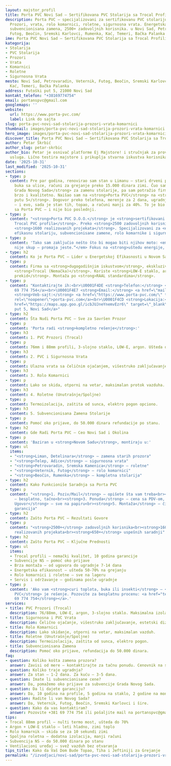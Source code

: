 ```yaml
---
layout: majstor_profil
title: Porta PVC Novi Sad – Sertifikovana PVC Stolarija sa Trocal Profilima
description: Porta PVC – specijalizovani za sertifikovanu PVC stolariju Trocal profila.
  Prozori, vrata, rolo komarnici, roletne, sigurnosna vrata. Energetska efikasnost,
  subvencionisana zamena, 2500+ zadovoljnih korisnika. u Novi Sad, Petrovaradin, Veternik,
  Futog, Beočin, Sremski Karlovci, Rumenka, Kać, Temeri, Bačka Palanka.
ime: Porta PVC Novi Sad – Sertifikovana PVC Stolarija sa Trocal Profilima
kategorija:
- Stolarija
- PVC Stolarija
- Prozori
- Vrata
- Komarnici
- Roletne
- Sigurnosna Vrata
mesto: Novi Sad, Petrovaradin, Veternik, Futog, Beočin, Sremski Karlovci, Rumenka,
  Kać, Temeri, Bačka Palanka
address: Futoški put 5, 21000 Novi Sad
kontakt_telefon: "+38169774754"
email: portanspvc@gmail.com
googlemaps: ''
website:
  url: https://www.porta-pvc.com/
  label: Link do sajta
slug: porta-pvc-novi-sad-stolarija-prozori-vrata-komarnici
thumbnail: images/porta-pvc-novi-sad-stolarija-prozori-vrata-komarnici.webp
hero_image: images/porta-pvc-novi-sad-stolarija-prozori-vrata-komarnici.webp
discover_title: Porta PVC Novi Sad – Sertifikovana PVC Stolarija sa Trocal Profilima
author: Petar Škrbić
author_slug: petar-skrbic
author_bio: Petar je osnivač platforme Ej Majstore! i stručnjak za proveru kvaliteta
  usluga. Lično testira majstore i prikuplja stvarna iskustva korisnika širom Srbije.
date: '2025-10-31'
last_modified: '2025-10-31'
sections:
- type: p
  content: Pre par godina, renovirao sam stan u Limanu – stari drveni prozori, promaja,
    buka sa ulice, računi za grejanje preko 15.000 dinara zimi. Čuo sam za <strong>subvencije
    Grada Novog Sada</strong> za zamenu stolarije, pa sam potražio firmu koja radi
    brzo i kvalitetno. Naišao sam na <strong>Porta PVC</strong> na <strong>Futoškom
    putu 5</strong>. Dogovor preko telefona, merenje za 2 dana, ugradnja za nedelju
    – i evo, sada je stan tih, topao, a računi manji za 40%. To je bio moj prvi kontakt
    sa Porta PVC – i nije bio poslednji.
- type: p
  content: "<strong>Porta PVC D.O.O.</strong> je <strong>sertifikovani uvoznik i montažer
    Trocal PVC profila</strong>. Preko <strong>2500 zadovoljnih korisnika</strong>,
    <strong>1600 realizovanih projekata</strong>. Specijalizovani za <em>energetski
    efikasnu stolariju, subvencionisane zamene, rolo komarnike i sigurnosna vrata</em>."
- type: p
  content: 'Tako sam zaključio nešto što bi mogao biti njihov moto: <em>„Kvalitet
    nije skup – promaja jeste.“</em> Fokus na <strong>uštedu energije, tišinu, sigurnost</strong>.'
- type: h2
  content: Ko je Porta PVC – Lider u Energetskoj Efikasnosti u Novom Sadu
- type: p
  content: Firma sa <strong>dugogodišnjim iskustvom</strong>, ekskluzivni partner
    <strong>Trocal (Nemačka)</strong>. Koriste <strong>LOW-E staklo, argon, termo
    prekid</strong>. Montaža po <strong>RAAL standardima</strong>.
- type: p
  content: "Kontaktirajte ih:<br>\U0001F4DE <strong>Telefon:</strong> <a href=\"tel:+38169774754\">+381
    69 774 754</a><br>\U0001F4E7 <strong>Email:</strong> <a href=\"mailto:portanspvc@gmail.com\">portanspvc@gmail.com</a><br>\U0001F310
    <strong>Veb-sajt:</strong> <a href=\"https://www.porta-pvc.com/\" target=\"_blank\"
    rel=\"noopener\">porta-pvc.com</a><br>\U0001F4CD <strong>Lokacija:</strong> <a
    href=\"https://maps.app.goo.gl/icbJUJneYnemvEzr6\" target=\"_blank\" rel=\"noopener\">Futoški
    put 5, Novi Sad</a>"
- type: h2
  content: Šta Nudi Porta PVC – Sve za Savršen Prozor
- type: p
  content: 'Porta radi <strong>kompletno rešenje</strong>:'
- type: h3
  content: 1. PVC Prozori (Trocal)
- type: p
  content: 76mm i 88mm profili, 3-slojno staklo, LOW-E, argon. Ušteda do 70%.
- type: h3
  content: 2. PVC i Sigurnosna Vrata
- type: p
  content: Ulazna vrata sa čeličnim ojačanjem, višestruko zaključavanje.
- type: h3
  content: 3. Rolo Komarnici
- type: p
  content: Lako se skida, otporni na vetar, maksimalan protok vazduha.
- type: h3
  content: 4. Roletne (Unutrašnje/Spoljne)
- type: p
  content: Termoizolacija, zaštita od sunca, elektro pogon opciono.
- type: h3
  content: 5. Subvencionisana Zamena Stolarije
- type: p
  content: Pomoć oko prijave, do 50.000 dinara refundacije po stanu.
- type: h2
  content: Gde Radi Porta PVC – Ceo Novi Sad i Okolina
- type: p
  content: 'Baziran u <strong>Novom Sadu</strong>, montiraju u:'
- type: ul
  items:
  - "<strong>Liman, Detelinara</strong> – zamena starih prozora"
  - "<strong>Telep, Adice</strong> – sigurnosna vrata"
  - "<strong>Petrovaradin, Sremska Kamenica</strong> – roletne"
  - "<strong>Veternik, Futog</strong> – rolo komarnici"
  - "<strong>Beočin, Rumenka</strong> – kompletna stolarija"
- type: h2
  content: Kako Funkcioniše Saradnja sa Porta PVC
- type: p
  content: "<strong>1. Poziv/Mail</strong> – opišete šta vam treba<br><strong>2. Merenje</strong>
    – besplatno, tačno<br><strong>3. Ponuda</strong> – cena sa PDV-om, rokovi<br><strong>4.
    Ugovor</strong> – sve na papiru<br><strong>5. Montaža</strong> – čisto, brzo,
    garancija"
- type: h2
  content: Zašto Porta PVC – Rezultati Govore
- type: p
  content: "<strong>2500+</strong> zadovoljnih korisnika<br><strong>1600+</strong>
    realizovanih projekata<br><strong>650+</strong> uspešnih saradnji"
- type: h2
  content: Zašto Porta PVC – Ključne Prednosti
- type: ul
  items:
  - Trocal profili – nemački kvalitet, 10 godina garancije
  - Subvencije NS – pomoć oko prijave
  - Brza montaža – od ugovora do ugradnje 7-14 dana
  - Energetska efikasnost – ušteda 50-70% na grejanju
  - Rolo komarnici i roletne – sve na lageru
  - Servis i održavanje – godinama posle ugradnje
- type: p
  content: 'Ako vam <strong>curi toplota, buka ili insekti</strong> – <strong>Porta
    PVC</strong> je rešenje. Pozovite za besplatnu procenu: <a href="tel:+38169774754"><strong>+381
    69 774 754</strong></a>.'
services:
- title: PVC Prozori (Trocal)
  description: 76/88mm, LOW-E, argon, 3-slojno staklo. Maksimalna izolacija.
- title: Sigurnosna i PVC Vrata
  description: Čelično ojačanje, višestruko zaključavanje, estetski dizajn.
- title: Rolo Komarnici
  description: Lako skidanje, otporni na vetar, maksimalan vazduh.
- title: Roletne (Unutrašnje/Spoljne)
  description: Termoizolacija, zaštita od sunca, elektro pogon.
- title: Subvencionisana Zamena
  description: Pomoć oko prijave, refundacija do 50.000 dinara.
faq:
- question: Koliko košta zamena prozora?
  answer: Zavisi od mere – kontaktirajte za tačnu ponudu. Cenovnik na sajtu je indikativan.
- question: Koliko traje ugradnja?
  answer: Za stan – 1-2 dana. Za kuću – 3-5 dana.
- question: Imate li subvencionisane cene?
  answer: Da, pomažemo oko prijave za subvencije Grada Novog Sada.
- question: Da li dajete garanciju?
  answer: Da, 10 godina na profile, 5 godina na staklo, 2 godine na montažu.
- question: Radite li van Novog Sada?
  answer: Da, Veternik, Futog, Beočin, Sremski Karlovci i šire.
- question: Kako da vas kontaktiram?
  answer: Pozovite +381 69 774 754 ili pošaljite mail na portanspvc@gmail.com.
tips:
- Trocal 88mm profil – nulti termo most, ušteda do 70%
- Argon + LOW-E staklo – leti hladno, zimi toplo
- Rolo komarnik – skida se za 10 sekundi zimi
- Spoljna roletna – dodatna izolacija, manji računi
- Subvencija NS – do 50.000 dinara po stanu
- Ventilacioni uređaj – svež vazduh bez otvaranja
tips_title: Kako da Vaš Dom Bude Topao, Tiha i Jeftiniji za Grejanje
permalink: "/izvodjaci/novi-sad/porta-pvc-novi-sad-stolarija-prozori-vrata-komarnici/"
---
```

